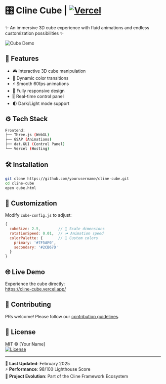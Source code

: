 # 🎛️ Cline Cube | [![Vercel](https://img.shields.io/badge/Deployed%20on-Vercel-000000?style=flat&logo=vercel)](https://cline-cube.vercel.app/)

✨ An immersive 3D cube experience with fluid animations and endless customization possibilities ✨

![Cube Demo](https://cline-cube.vercel.app/cube-snapshot.jpg)

## 🚀 Features
- 🎮 Interactive 3D cube manipulation
- 🌈 Dynamic color transitions
- ⚡ Smooth 60fps animations
- 📱 Fully responsive design
- 🎚️ Real-time control panel
- 🌓 Dark/Light mode support

## ⚙️ Tech Stack
```bash
Frontend:
├── Three.js (WebGL)
├── GSAP (Animations)
├── dat.GUI (Control Panel)
└── Vercel (Hosting)
```

## 🛠️ Installation
```bash
git clone https://github.com/yourusername/cline-cube.git
cd cline-cube
open cube.html
```

## 🎨 Customization
Modify `cube-config.js` to adjust:
```js
{
  cubeSize: 2.5,        // 📏 Scale dimensions
  rotationSpeed: 0.01,  // ⏩ Animation speed
  colorPalette: {       // 🎨 Custom colors
    primary: '#7F5AF0',
    secondary: '#2CB67D'
  }
}
```

## 🌐 Live Demo
Experience the cube directly:  
https://cline-cube.vercel.app/

## 🤝 Contributing
PRs welcome! Please follow our [contribution guidelines](CONTRIBUTING.md).

## 📄 License
MIT © [Your Name]  
[![License](https://img.shields.io/badge/License-MIT-green.svg)](https://opensource.org/licenses/MIT)

---

🔄 **Last Updated**: February 2025  
⚡ **Performance**: 98/100 Lighthouse Score  
🔗 **Project Evolution**: Part of the Cline Framework Ecosystem
